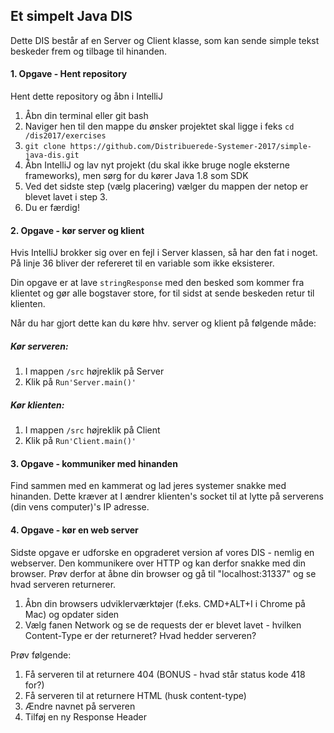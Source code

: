 ## Et simpelt Java DIS

Dette DIS består af en Server og Client klasse, som kan sende simple tekst beskeder frem og tilbage til hinanden.

#### 1. Opgave - Hent repository
Hent dette repository og åbn i IntelliJ
1. Åbn din terminal eller git bash
2. Naviger hen til den mappe du ønsker projektet skal ligge i feks `cd /dis2017/exercises`
3. `git clone https://github.com/Distribuerede-Systemer-2017/simple-java-dis.git`
4. Åbn IntelliJ og lav nyt projekt (du skal ikke bruge nogle eksterne frameworks), men sørg for du kører Java 1.8 som SDK
5. Ved det sidste step (vælg placering) vælger du mappen der netop er blevet lavet i step 3.
6. Du er færdig!

#### 2. Opgave - kør server og klient
Hvis IntelliJ brokker sig over en fejl i Server klassen, så har den fat i noget. På linje 36 bliver der refereret til en variable som ikke eksisterer.

Din opgave er at lave `stringResponse` med den besked som kommer fra klientet og gør alle bogstaver store, for til sidst at sende beskeden retur til klienten.

Når du har gjort dette kan du køre hhv. server og klient på følgende måde:

##### Kør serveren:
1. I mappen `/src` højreklik på Server
2. Klik på `Run'Server.main()'`

##### Kør klienten:
1. I mappen `/src` højreklik på Client
2. Klik på `Run'Client.main()'`

#### 3. Opgave - kommuniker med hinanden
Find sammen med en kammerat og lad jeres systemer snakke med hinanden. Dette kræver at I ændrer klienten's socket til at lytte på serverens (din vens computer)'s IP adresse.

#### 4. Opgave - kør en web server
Sidste opgave er udforske en opgraderet version af vores DIS - nemlig en webserver. Den kommunikere over HTTP og kan derfor snakke med din browser.
Prøv derfor at åbne din browser og gå til "localhost:31337" og se hvad serveren returnerer.

1. Åbn din browsers udviklerværktøjer (f.eks. CMD+ALT+I i Chrome på Mac) og opdater siden
2. Vælg fanen Network og se de requests der er blevet lavet - hvilken Content-Type er der returneret? Hvad hedder serveren?

Prøv følgende:
1. Få serveren til at returnere 404 (BONUS - hvad står status kode 418 for?)
2. Få serveren til at returnere HTML (husk content-type)
3. Ændre navnet på serveren
4. Tilføj en ny Response Header